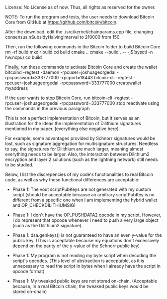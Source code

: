 License: No License as of now. Thus, all rights as reserved for the owner.

NOTE: To run the program and tests, the user needs to download Bitcoin Core from GitHub at https://github.com/bitcoin/bitcoin.

After the download, edit the ./src/kernel/chainparams.cpp file, changing consensus.nSubsidyHalvingInterval to 210000 from 150.

Then, run the following commands in the Bitcoin folder to build Bitcoin Core
rm -rf build
mkdir build
cd build
cmake ..
cmake --build . -- -j$(sysctl -n hw.ncpu)
cd build

Finally, run these commands to activate Bitcoin Core and create the wallet
bitcoind -regtest -daemon -rpcuser=joshuageorgedai -rpcpassword=333777000 -rpcport=18443
bitcoin-cli -regtest -rpcuser=joshuageorgedai -rpcpassword=333777000 createwallet myaddress

If the user wants to stop Bitcoin Core, run
bitcoin-cli -regtest -rpcuser=joshuageorgedai -rpcpassword=333777000 stop
reactivate using the commands in the previous paragraph

This is not a perfect implementation of Bitcoin, but it serves as an illustration for the ideas the implementation of Dilithium signatures mentioned in my paper.
[everything else negative here]

For example, some advantages provided by Schnorr signatures would be lost, such as signature aggregation for multisignature structures. Needless to say, the signatures for Dilithium are much larger, meaning almost everything needs to be larger. Also, the interaction between Dilithium2 encryption and layer 2 solutions (such as the lightning network) still needs to be studied.

Below, I list the discrepencies of my code's functionalities to real Bitcoin code, as well as why these functional differences are acceptable:
- Phase 1: The vout scriptPubKeys are not generated with my custom script (should be acceptable because an arbitrary scriptPubKey is no different from a specific one when I am implementing the hybrid wallet and OP_CHECKDILITHIUMSIG)

- Phase 1: I don't have the OP_PUSHDATA2 opcode in my script. However, I do represent that opcode whenever I need to push a very large object (such as the Dilithium2 signature).

- Phase 1: dsa.genkeys() is not guaranteed to have an even y-value for the public key. (This is acceptable because my equations don't excessively depend on the parity of the y-value of the Schnorr public key)

- Phase 1: My program is not reading my byte script when decoding the script's opcodes. (This level of abstraction is acceptable, as it is unnecessary to read the script in bytes when I already have the script in opcode format)

- Phase 1: My tweaked public keys are not stored on-chain. (Acceptable because, in a real Bitcoin chain, the tweaked public keys would be stored on-chain)

